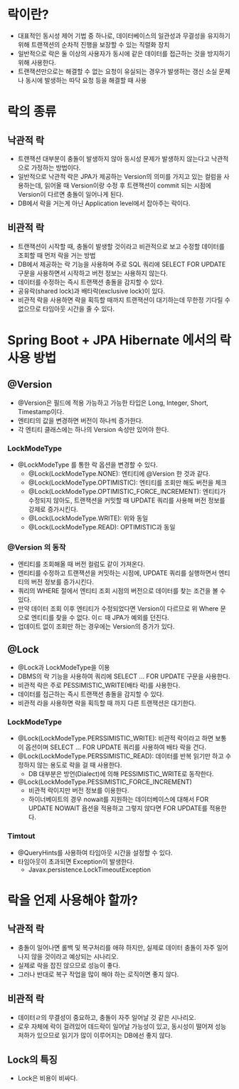 # 락이란?
- 대표적인 동시성 제어 기법 중 하나로, 데이터베이스의 일관성과 무결성을 유지하기 위해 트랜잭션의 순차적 진행을 보장할 수 있는 직렬화 장치
- 일반적으로 락은 둘 이상의 사용자가 동시에 같은 데이터를 접근하는 것을 방지하기 위해 사용한다.
- 트랜잭션만으로는 해결할 수 없는 요청이 유실되는 경우가 발생하는 갱신 소실 문제나 동시에 발생하는 따닥 요청 등을 해결할 때 사용

# 락의 종류
## 낙관적 락
- 트랜잭션 대부분이 충돌이 발생하지 않아 동시성 문제가 발생하지 않는다고 낙관적으로 가정하는 방법이다.
- 일반적으로 낙관적 락은 JPA가 제공하는 Version의 의미를 가지고 있는 컬럼을 사용하는데, 읽어올 때 Version이랑 수정 후 트랜잭션이 commit 되는 시점에 Version이 다르면 충돌이 일어나게 된다.
- DB에서 락을 거는게 아닌 Application level에서 잡아주는 락이다.

## 비관적 락
- 트랜잭션이 시작할 때, 충돌이 발생할 것이라고 비관적으로 보고 수정할 데이터를 조회할 때 먼저 락을 거는 방법
- DB에서 제공하는 락 기능을 사용하며 주로 SQL 쿼리에 SELECT FOR UPDATE 구문을 사용하면서 시작하고 버전 정보는 사용하지 않는다.
- 데이터를 수정하는 즉시 트랜잭션 충돌을 감지할 수 있다.
- 공유락(shared lock)과 배타락(exclusive lock)이 있다.
- 비관적 락을 사용하면 락을 획득할 때까지 트랜잭션이 대기하는데 무한정 기다릴 수 없으므로 타임아웃 시간을 줄 수 있다.

# Spring Boot + JPA Hibernate 에서의 락 사용 방법
## @Version
- @Version은 필드에 적용 가능하고 가능한 타입은 Long, Integer, Short, Timestamp이다.
- 엔티티의 값을 변경하면 버전이 하나씩 증가한다.
- 각 엔티티 클래스에는 하나의 Version 속성만 있어야 한다.

### LockModeType
- @LockModeType 를 통한 락 옵션을 변경할 수 있다.
  - @Lock(LockModeType.NONE): 엔티티에 @Version 한 것과 같다.
  - @Lock(LockModeType.OPTIMISTIC): 엔티티를 조회만 해도 버전을 체크
  - @Lock(LockModeType.OPTIMISTIC_FORCE_INCREMENT): 엔티티가 수정되지 않아도, 트랜잭션을 커밋할 때 UPDATE 쿼리를 사용해 버전 정보를 강제로 증가시킨다.
  - @Lock(LockModeType.WRITE): 위와 동일
  - @Lock(LockModeType.READ): OPTIMISTIC과 동일

### @Version 의 동작
- 엔티티를 조회해올 때 버전 컬럼도 같이 가져온다.
- 엔티티를 수정하고 트랜잭션을 커밋하는 시점에, UPDATE 쿼리를 실행하면서 엔티티의 버전 정보를 증가시킨다.
- 쿼리의 WHERE 절에서 엔티티 조회 시점의 버전으로 데이터를 찾는 조건을 볼 수 있다.
- 만약 데이터 조회 이후 엔티티가 수정되었다면 Version이 다르므로 위 Where 문으로 엔티티를 찾을 수 없다. 이ㄷ 때 JPA가 예외를 던진다.
- 업데이트 없이 조회만 하는 경우에는 Version의 증가가 있다.

## @Lock
- @Lock과 LockModeType을 이용
- DBMS의 락 기능을 사용하여 쿼리에 SELECT ... FOR UPDATE 구문을 사용한다.
- 비관적 락은 주로 PESSIMISTIC_WRITE(배타 락)를 사용한다.
- 데이터를 접근하는 즉시 트랜잭션 충돌을 감지할 수 있다.
- 비관적 라을 사용하면 락을 획득할 때 까지 다른 트랜잭션은 대기한다.

### LockModeType
- @Lock(LockModeType.PERSSIMISTIC_WRITE): 비관적 락이라고 하면 보통 이 옵션이며 SELECT ... FOR UPDATE 쿼리를 사용하여 배타 락을 건다.
- @Lock(LockModeType.PERSSIMISTIC_READ): 데이터를 반복 읽기만 하고 수정하지 않는 용도로 락을 걸 때 사용한다.
  - DB 대부분은 방언(Dialect)에 의해 PESSIMISTIC_WRITE로 동작한다.
- @Lock(LockModeType.PESSIMISTIC_FORCE_INCREMENT)
  - 비관적 락이지만 버전 정보를 이용한다.
  - 하이너베이트의 경우 nowait를 지원하는 데이터베이스에 대해서 FOR UPDATE NOWAIT 욥션을 적용하고 그렇지 않다면 FOR  UPDATE를 적용한다.

### Timtout
- @QueryHints를 사용하여 타임아웃 시간을 설정할 수 있다.
- 타임아웃이 초과되면 Exception이 발생한다. 
  - Javax.persistence.LockTimeoutException

# 락을 언제 사용해야 할까?
## 낙관적 락
- 충돌이 일어나면 롤백 및 복구처리를 애햐 하지만, 실제로 데이터 충돌이 자주 일어나지 않을 것이라고 예상되는 시나리오.
- 실제로 락을 잡진 않으므로 성능이 좋다.
- 그러나 반대로 복구 작업을 많이 해야 하는 로직이면 좋지 않다.

## 비관적 락
- 데이터ㄹ의 무결성이 중요하고, 충돌이 자주 일어날 것 같은 시나리오.
- 로우 자체에 락이 걸려있어 데드락이 일어날 가능성이 있고, 동시성이 떨어져 성능 저하가 있으므로 읽기가 많이 이루어지는 DB에선 좋지 않다.

## Lock의 특징
- Lock은 비용이 비싸다.